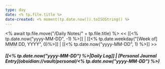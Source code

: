```yaml
---
type: day
date: <% tp.file.title %>
date-created: <% moment(tp.date.now()).toISOString() %>
---
```

<% await tp.file.move("/Daily Notes/" + tp.file.title) %>
<< [[<% tp.date.now("yyyy-MM-DD", -1) %>]] | [[<% tp.date.weekday("[Week of] MMM DD, YYYY", 0)%>]] | [[<% tp.date.now("yyyy-MM-DD", 1) %>]] >>
##### [[<% tp.date.now("yyyy-MM-DD") %>|Daily Log]] | [Personal Journal Entry](obsidian://vault/personal/<% tp.date.now("yyyy-MM-DD") %>)

